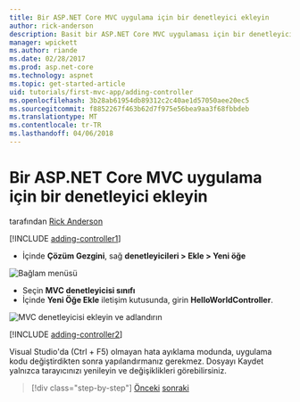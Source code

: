 ```yaml
---
title: Bir ASP.NET Core MVC uygulama için bir denetleyici ekleyin
author: rick-anderson
description: Basit bir ASP.NET Core MVC uygulaması için bir denetleyici eklemeyi öğrenin.
manager: wpickett
ms.author: riande
ms.date: 02/28/2017
ms.prod: asp.net-core
ms.technology: aspnet
ms.topic: get-started-article
uid: tutorials/first-mvc-app/adding-controller
ms.openlocfilehash: 3b28ab61954db89312c2c40ae1d57050aee20ec5
ms.sourcegitcommit: f8852267f463b62d7f975e56bea9aa3f68fbbdeb
ms.translationtype: MT
ms.contentlocale: tr-TR
ms.lasthandoff: 04/06/2018
---
```

# <a name="add-a-controller-to-an-aspnet-core-mvc-app"></a>Bir ASP.NET Core MVC uygulama için bir denetleyici ekleyin

tarafından [Rick Anderson](https://twitter.com/RickAndMSFT)

[!INCLUDE [adding-controller1](../../includes/mvc-intro/adding-controller1.md)]

* İçinde **Çözüm Gezgini**, sağ **denetleyicileri > Ekle > Yeni öğe**

![Bağlam menüsü](adding-controller/_static/add_controller.png)

* Seçin **MVC denetleyicisi sınıfı**
* İçinde **Yeni Öğe Ekle** iletişim kutusunda, girin **HelloWorldController**.

![MVC denetleyicisi ekleyin ve adlandırın](adding-controller/_static/ac.png)

[!INCLUDE [adding-controller2](../../includes/mvc-intro/adding-controller2.md)]

Visual Studio'da (Ctrl + F5) olmayan hata ayıklama modunda, uygulama kodu değiştirdikten sonra yapılandırmanız gerekmez. Dosyayı Kaydet yalnızca tarayıcınızı yenileyin ve değişiklikleri görebilirsiniz.

> [!div class="step-by-step"]
> [Önceki](start-mvc.md)
> [sonraki](adding-view.md)  
